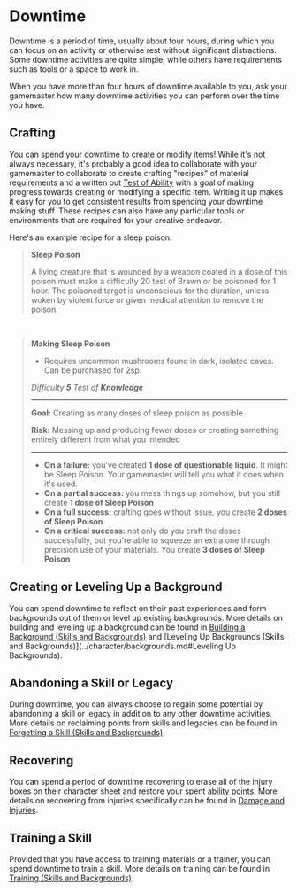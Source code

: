 # Downtime

Downtime is a period of time, usually about four hours, during which you can focus on an activity or otherwise rest without significant distractions. Some downtime activities are quite simple, while others have requirements such as tools or a space to work in.

When you have more than four hours of downtime available to you, ask your gamemaster how many downtime activities you can perform over the time you have.

## Crafting

You can spend your downtime to create or modify items! While it's not always necessary, it's probably a good idea to collaborate with your gamemaster to collaborate to create crafting "recipes" of material requirements and a written out [Test of Ability](tests.md) with a goal of making progress towards creating or modifying a specific item. Writing it up makes it easy for you to get consistent results from spending your downtime making stuff. These recipes can also have any particular tools or environments that are required for your creative endeavor.

Here's an example recipe for a sleep poison:

>  **Sleep Poison**
>
>   A living creature that is wounded by a weapon coated in a dose of this poison must make a difficulty 20 test of Brawn or be poisoned for 1 hour. The poisoned target is unconscious for the duration, unless woken by violent force or given medical attention to remove the poison.

&nbsp;

>  **Making Sleep Poison**
>
>  * Requires uncommon mushrooms found in dark, isolated caves. Can be purchased for 2sp.
>
>  _Difficulty **5** Test of **Knowledge**_
>
>  ****
>
>  **Goal:** Creating as many doses of sleep poison as possible
>
>  **Risk:** Messing up and producing fewer doses or creating something entirely different from what you intended
>
>  ****
>
>  * **On a failure:** you've created **1 dose of questionable liquid**. It might be Sleep Poison. Your gamemaster will tell you what it does when it's used.
>* **On a partial success:** you mess things up somehow, but you still create **1 dose of Sleep Poison**
>  * **On a full success:** crafting goes without issue, you create **2 doses of Sleep Poison**
>* **On a critical success:** not only do you craft the doses successfully, but you're able to squeeze an extra one through precision use of your materials. You create **3 doses of Sleep Poison**

## Creating or Leveling Up a Background

You can spend downtime to reflect on their past experiences and form backgrounds out of them or level up existing backgrounds. More details on building and leveling up a background can be found in [Building a Background (Skills and Backgrounds)](../character/backgrounds.md#building-a-background) and [Leveling Up Backgrounds (Skills and Backgrounds)](../character/backgrounds.md#Leveling Up Backgrounds).

## Abandoning a Skill or Legacy

During downtime, you can always choose to regain some potential by abandoning a skill or legacy in addition to any other downtime activities. More details on reclaiming points from skills and legacies can be found in [Forgetting a Skill (Skills and Backgrounds)](../character/backgrounds.md#abandoning-a-skill-or-legacy).

## Recovering

You can spend a period of downtime recovering to erase all of the injury boxes on their character sheet and restore your spent [ability points](../character/abilities.md#costs-and-ability-points). More details on recovering from injuries specifically can be found in [Damage and Injuries](../character/health.md#Recovering).

## Training a Skill

Provided that you have access to training materials or a trainer, you can spend downtime to train a skill. More details on training can be found in [Training (Skills and Backgrounds)](../character/backgrounds.md#training).
